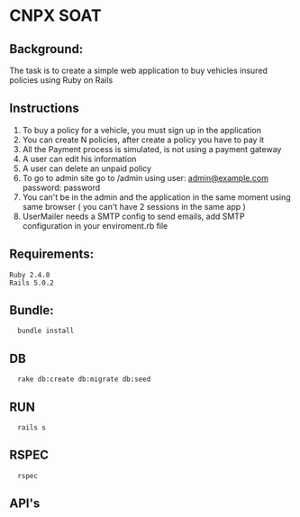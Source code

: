 # CNPX SOAT

## Background:
The task is to create a simple web application to buy vehicles insured policies using Ruby on Rails

## Instructions
1. To buy a policy for a vehicle, you must sign up in the application
2. You can create N policies, after create a policy you have to pay it
3. All the Payment process is simulated, is not using a payment gateway
4. A user can edit his information
5. A user can delete an unpaid policy
6. To go to admin site go to /admin using user: admin@example.com password: password
7. You can't be in the admin and the application in the same moment using same browser ( you can't have 2 sessions in the same app )
8. UserMailer needs a SMTP config to send emails, add SMTP configuration in your enviroment.rb file
## Requirements:
```
Ruby 2.4.0
Rails 5.0.2
```

## Bundle:
```
  bundle install
```

## DB
```
  rake db:create db:migrate db:seed
```

## RUN
```
  rails s
```

## RSPEC
```
  rspec
```

## API's
